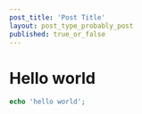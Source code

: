 ```yaml
---
post_title: 'Post Title'
layout: post_type_probably_post
published: true_or_false
---
```


# Hello world
```php
echo 'hello world';
```
<!--stackedit_data:
eyJoaXN0b3J5IjpbLTE0MTQ4OTc4XX0=
-->